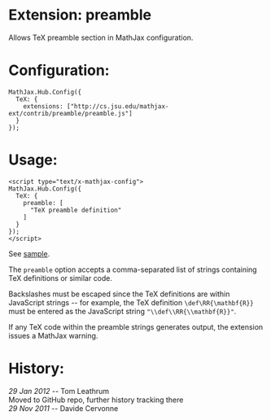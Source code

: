 # Extension: preamble

Allows TeX preamble section in MathJax configuration.

# Configuration:

    MathJax.Hub.Config({
      TeX: {
        extensions: ["http://cs.jsu.edu/mathjax-ext/contrib/preamble/preamble.js"]
      }
    });

# Usage:

    <script type="text/x-mathjax-config">
    MathJax.Hub.Config({
      TeX: {
        preamble: [
          "TeX preamble definition"
        ]
      }
    });
    </script>

See [sample](http://leathrum.github.com/mathjax-ext-contrib/preamble/sample.html).

The `preamble` option accepts a comma-separated list
of strings containing TeX definitions or similar code. 

Backslashes must be escaped since the TeX definitions
are within JavaScript strings -- for example, 
the TeX definition `\def\RR{\mathbf{R}}`
must be entered as the JavaScript string
`"\\def\\RR{\\mathbf{R}}"`.

If any TeX code within the preamble strings generates output, 
the extension issues a MathJax warning.

# History:

*29 Jan 2012* -- Tom Leathrum  
Moved to GitHub repo, further history tracking there  
*29 Nov 2011* -- Davide Cervonne

